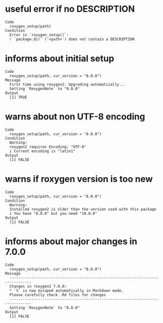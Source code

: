 # useful error if no DESCRIPTION

    Code
      roxygen_setup(path)
    Condition
      Error in `roxygen_setup()`:
      ! `package.dir` ('<path>') does not contain a DESCRIPTION

# informs about initial setup

    Code
      roxygen_setup(path, cur_version = "8.0.0")
    Message
      First time using roxygen2. Upgrading automatically...
      Setting `RoxygenNote` to "8.0.0"
    Output
      [1] TRUE

# warns about non UTF-8 encoding

    Code
      roxygen_setup(path, cur_version = "8.0.0")
    Condition
      Warning:
      roxygen2 requires Encoding: "UTF-8"
      i Current encoding is "latin1"
    Output
      [1] FALSE

# warns if roxygen version is too new

    Code
      roxygen_setup(path, cur_version = "8.0.0")
    Condition
      Warning:
      Installed roxygen2 is older than the version used with this package
      i You have "8.0.0" but you need "10.0.0"
    Output
      [1] FALSE

# informs about major changes in 7.0.0

    Code
      roxygen_setup(path, cur_version = "8.0.0")
    Message
      --------------------------------------------------------------------------------
      Changes in roxygen2 7.0.0:
      * `%` is now escaped automatically in Markdown mode.
      Please carefully check .Rd files for changes
      --------------------------------------------------------------------------------
      Setting `RoxygenNote` to "8.0.0"
    Output
      [1] FALSE

